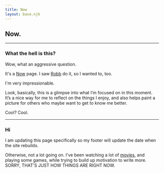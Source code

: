 ```yaml
---
title: Now
layout: base.njk
---
```


## Now.
---

### What the hell is this?
Wow, what an aggressive question.

It's a [Now](https://nownownow.com/about) page. I saw [Robb](https://rknight.me/now/) do it, so I wanted to, too.

I'm very impressionable.

Look, basically, this is a glimpse into what I’m focused on in this moment. It’s a nice way for me to reflect on the things I enjoy, and also helps paint a picture for others who maybe want to get to know me better.

Cool? Cool.

---


### Hi

I am updating this page specifically so my footer will update the date when the site rebuilds.

Otherwise, not a lot going on. I've been watching a lot of [movies](https://letterboxd.com/gkeenan/), and playing some games, while trying to build up motivation to write more. SORRY, THAT'S JUST HOW THINGS ARE RIGHT NOW.